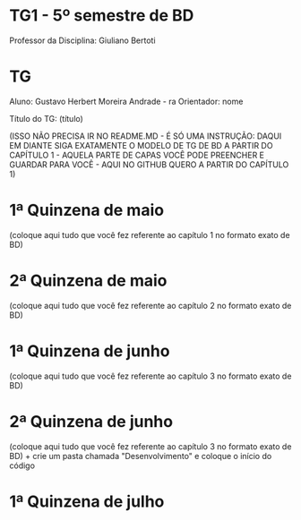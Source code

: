# TG1 - 5º semestre de BD

 

 

 

Professor da Disciplina: Giuliano Bertoti 

 

 

 

# TG

 

 

 

Aluno: Gustavo Herbert Moreira Andrade - ra
Orientador: nome

 

 

 

Título do TG: (título)

 

 

 

(ISSO NÃO PRECISA IR NO README.MD - É SÓ UMA INSTRUÇÃO: DAQUI EM DIANTE SIGA EXATAMENTE O MODELO DE TG DE BD A PARTIR DO CAPÍTULO 1 - AQUELA PARTE DE CAPAS VOCÊ PODE PREENCHER E GUARDAR PARA VOCÊ - AQUI NO GITHUB QUERO A PARTIR DO CAPÍTULO 1)

 

 

 


# 1ª Quinzena de maio

 

 

 

(coloque aqui tudo que você fez referente ao capítulo 1 no formato exato de BD)

 

 

 

# 2ª Quinzena de maio

 

 

 

(coloque aqui tudo que você fez referente ao capítulo 2 no formato exato de BD)

 

 

 

# 1ª Quinzena de junho
 
(coloque aqui tudo que você fez referente ao capítulo 3 no formato exato de BD)

 

 

 

# 2ª Quinzena de junho

 

 

 

(coloque aqui tudo que você fez referente ao capítulo 3 no formato exato de BD) + crie um pasta chamada "Desenvolvimento" e coloque o início do código

 

 

 

# 1ª Quinzena de julho
 
